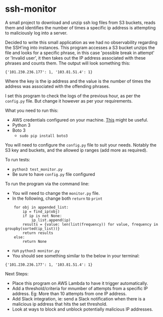 # ssh-monitor

A small project to download and unzip ssh log files from S3 buckets, reads them and identifies the number of times a specific ip address is attempting to maliciously log into a server.

Decided to write this small application as we had no observability regarding the SSH'ing into instances. This program accesses a S3 bucket unzips the file and looks for a specific phrase, in this case 'possible break in attempt' or 'Invalid user', it then takes out the IP address associated with these phrases and counts them. The output will look something this:

```
{'101.230.236.177': 1, '103.81.51.4': 1}
```

Where the key is the ip address and the value is the number of times the address was associated with the offending phrases.

I set this program to check the logs of the previous hour, as per the `config.py` file. But change it however as per your requirements.

What you need to run this:
- AWS credentials configured on your machine. [This](https://boto3.amazonaws.com/v1/documentation/api/latest/guide/configuration.html) might be useful.
- Python 3
- Boto 3 
    -   `sudo pip install boto3`

You will need to configure the `config.py` file to suit your needs. Notably the S3 key and buckets, and the allowed ip ranges (add more as required).

To run tests:
- `python3 test_monitor.py`
- Be sure to have `config.py` file configured

To run the program via the command line:
- You will need to change the `monitor.py` file.
- In the following, change both `return` to `print`

```
    for obj in appended_list:
        ip = find_ip(obj)
        if ip is not None:
            ip_list.append(ip)
        results = {value: len(list(frequency)) for value, frequency in groupby(sorted(ip_list))}
        return results
    else:
        return None
```
- run `python3 monitor.py`
- You should see something similar to the below in your terminal:

```
{'101.230.236.177': 1, '103.81.51.4': 1}
```

Next Steps:
- Place this program on AWS Lambda to have it trigger automatically.
- Add a threshold/criteria for mnumber of attempts from a specific IP address. Eg: More than 10 attempts from one IP address.
- Add Slack integration, ie: send a Slack notification when there is a malicious ip address that hits the set threshold.
- Look at ways to block and unblock potentially malicious IP addresses.